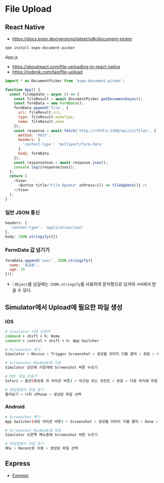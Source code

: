 # File Upload

## React Native
* https://docs.expo.dev/versions/latest/sdk/document-picker

```sh
npm install expo-document-picker
```

App.js
* https://aboutreact.com/file-uploading-in-react-native
* https://nobrok.com/tag/file-upload
```js
import * as DocumentPicker from 'expo-document-picker';

function App() {
  const fileUpdate = async () => {
    const fileResult = await DocumentPicker.getDocumentAsync();
    const formData = new FormData();
    formData.append('file', {
      uri: fileResult.uri,
      type: fileResult.mimeType,
      name: fileResult.name
    });
    const response = await fetch('http://서버주소:3100/api/v1/files', {
      method: 'POST',
      headers: {
        'content-type': 'multipart/form-data'
      },
      body: formData
    });
    const responseJson = await response.json();
    console.log({responseJson});
  };
  return (
    <View>
      <Button title="File Update" onPress={() => fileUpdate()} />
    </View>
  );
}
```

### 일반 JSON 통신
```js
headers: {
  'content-type': 'application/json'
},
body: JSON.stringify({})
```

### FormData 값 넘기기
```js
formData.append('user', JSON.stringify({
  name: '홍길동',
  age: 39
}));
```
* ❕ `Object`를 넘길때는 `JSON.stringify`를 사용하여 문자형으로 넘겨야 `서버`에서 받을 수 있다.

## Simulator에서 Upload에 필요한 파일 생성
### iOS
```sh
# Simulator 이동 단축키
command + shift + h: Home
command + control + shift + h: App Switcher

# Screenshot 찍기
Simulator > Device > Trigger Screenshot > 생성될 이미지 더블 클릭 > 완료 > 사진 앱에 저장 또는 파일 앱에 저장

# Screenshot MacBook에 저장
Simulator 상단에 가운데에 Screenshot 버튼 누르기

# PDF 파일 만들기
Safari > 옵션(화상표 위 아이콘 버튼) > 마크업 또는 프린트 > 완료 > 다음 위치에 파일 저장

# 파일앱에서 파일 찾기
둘러보기 > 나의 iPhone > 생성된 파일 선택
```

### Android
```sh
# Screenshot 찍기
App Switcher(네모 아이콘 버튼) > Screenshot > 생성될 이미지 더블 클릭 > Done > Save

# Screenshot MacBook에 저장
Simulator 오른쪽 메뉴중에 Screenshot 버튼 누르기

# 파일앱에서 파일 찾기
메뉴 > Recent로 이동 > 생성된 파일 선택
```

## Express
* [Express](https://github.com/ovdncids/react-curriculum/blob/master/FileUpload.md#express)

